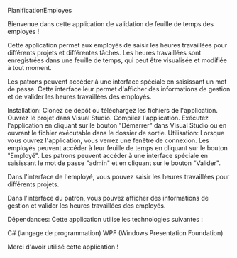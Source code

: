 PlanificationEmployes

Bienvenue dans cette application de validation de feuille de temps des employés !

Cette application permet aux employés de saisir les heures travaillées pour différents projets et différentes tâches. Les heures travaillées sont enregistrées dans une feuille de temps, qui peut être visualisée et modifiée à tout moment.

Les patrons peuvent accéder à une interface spéciale en saisissant un mot de passe. Cette interface leur permet d'afficher des informations de gestion et de valider les heures travaillées des employés.

Installation:
Clonez ce dépôt ou téléchargez les fichiers de l'application. 
Ouvrez le projet dans Visual Studio. Compilez l'application.
Exécutez l'application en cliquant sur le bouton "Démarrer" dans Visual Studio ou en ouvrant le fichier exécutable dans le dossier de sortie.
Utilisation:
Lorsque vous ouvrez l'application, vous verrez une fenêtre de connexion. Les employés peuvent accéder à leur feuille de temps en cliquant sur le bouton "Employé". Les patrons peuvent accéder à une interface spéciale en saisissant le mot de passe "admin" et en cliquant sur le bouton "Valider".

Dans l'interface de l'employé, vous pouvez saisir les heures travaillées pour différents projets.

Dans l'interface du patron, vous pouvez afficher des informations de gestion et valider les heures travaillées des employés.

Dépendances:
Cette application utilise les technologies suivantes :

C# (langage de programmation)
WPF (Windows Presentation Foundation)

Merci d'avoir utilisé cette application !
